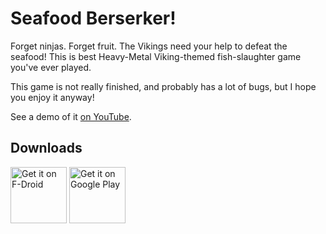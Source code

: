 Seafood Berserker!
==================

Forget ninjas. Forget fruit. The Vikings need your help to defeat the seafood! 
This is best Heavy-Metal Viking-themed fish-slaughter game you\'ve ever played.

This game is not really finished, and probably has a lot of bugs, but I hope you enjoy it anyway!

See a demo of it [on YouTube](https://youtu.be/_1qAJ96vnpQ).

## Downloads

<a href="https://f-droid.org/packages/com.quaap.fishberserker/" target="_blank">
<img src="https://f-droid.org/badge/get-it-on.png" alt="Get it on F-Droid" height="90"/></a>
<a href="https://play.google.com/store/apps/details?id=com.quaap.fishberserker" target="_blank">
<img src="https://play.google.com/intl/en_us/badges/images/generic/en-play-badge.png" alt="Get it on Google Play" height="90"/></a>
